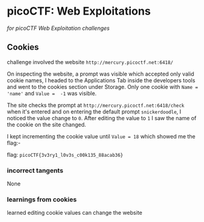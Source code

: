 # picoCTF: Web Exploitations

_for picoCTF Web Exploitation challenges_

## Cookies

challenge involved the website `http://mercury.picoctf.net:6418/`

On inspecting the website, a prompt was visible which accepted only valid cookie names, I headed to the Applications Tab inside the developers tools and went to the cookies section under Storage. Only one cookie with `Name = 'name'` and `Value =  -1` was visible.

The site checks the prompt at `http://mercury.picoctf.net:6418/check` when it's entered and on entering the default prompt `snickerdoodle`, I noticed the value change to `0`. After editing the value to `1` I saw the name of the cookie on the site changed.

I kept incrementing the cookie value until `Value = 18` which showed me the flag:-

flag: `picoCTF{3v3ry1_l0v3s_c00k135_88acab36}`


### incorrect tangents

None

### learnings from cookies

learned editing cookie values can change the website
 
